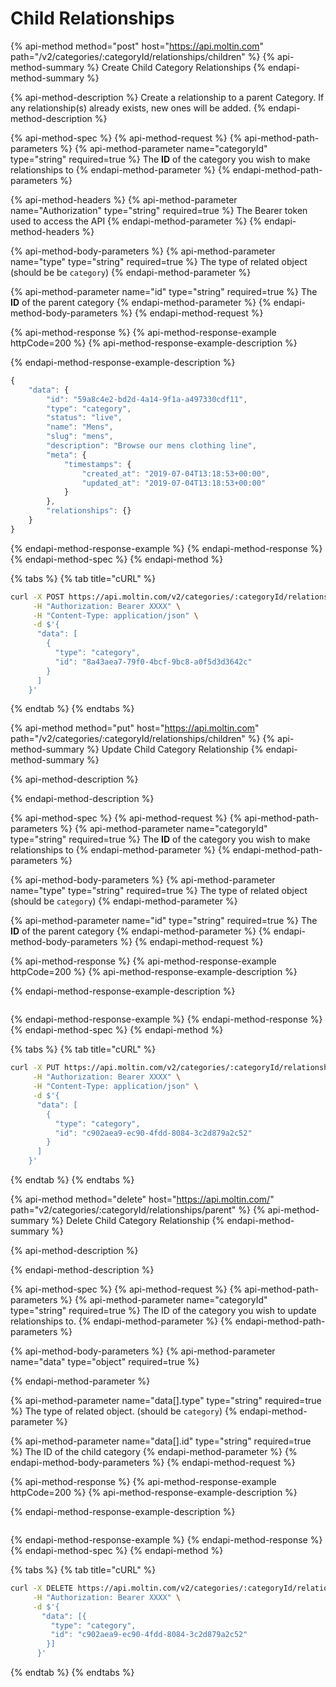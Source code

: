 # Child Relationships

{% api-method method="post" host="https://api.moltin.com" path="/v2/categories/:categoryId/relationships/children" %}
{% api-method-summary %}
Create Child Category Relationships
{% endapi-method-summary %}

{% api-method-description %}
Create a relationship to a parent Category. If any relationship\(s\) already exists, new ones will be added.
{% endapi-method-description %}

{% api-method-spec %}
{% api-method-request %}
{% api-method-path-parameters %}
{% api-method-parameter name="categoryId" type="string" required=true %}
The **ID** of the category you wish to make relationships to
{% endapi-method-parameter %}
{% endapi-method-path-parameters %}

{% api-method-headers %}
{% api-method-parameter name="Authorization" type="string" required=true %}
The Bearer token used to access the API
{% endapi-method-parameter %}
{% endapi-method-headers %}

{% api-method-body-parameters %}
{% api-method-parameter name="type" type="string" required=true %}
The type of related object \(should be be `category`\)
{% endapi-method-parameter %}

{% api-method-parameter name="id" type="string" required=true %}
The **ID** of the parent category
{% endapi-method-parameter %}
{% endapi-method-body-parameters %}
{% endapi-method-request %}

{% api-method-response %}
{% api-method-response-example httpCode=200 %}
{% api-method-response-example-description %}

{% endapi-method-response-example-description %}

```javascript
{
    "data": {
        "id": "59a8c4e2-bd2d-4a14-9f1a-a497330cdf11",
        "type": "category",
        "status": "live",
        "name": "Mens",
        "slug": "mens",
        "description": "Browse our mens clothing line",
        "meta": {
            "timestamps": {
                "created_at": "2019-07-04T13:18:53+00:00",
                "updated_at": "2019-07-04T13:18:53+00:00"
            }
        },
        "relationships": {}
    }
}
```
{% endapi-method-response-example %}
{% endapi-method-response %}
{% endapi-method-spec %}
{% endapi-method %}

{% tabs %}
{% tab title="cURL" %}
```bash
curl -X POST https://api.moltin.com/v2/categories/:categoryId/relationships/children \
     -H "Authorization: Bearer XXXX" \
     -H "Content-Type: application/json" \
     -d $'{
      "data": [
        {
          "type": "category",
          "id": "8a43aea7-79f0-4bcf-9bc8-a0f5d3d3642c"
        }
      ]
    }'
```
{% endtab %}
{% endtabs %}

{% api-method method="put" host="https://api.moltin.com" path="/v2/categories/:categoryId/relationships/children" %}
{% api-method-summary %}
Update Child Category Relationship
{% endapi-method-summary %}

{% api-method-description %}

{% endapi-method-description %}

{% api-method-spec %}
{% api-method-request %}
{% api-method-path-parameters %}
{% api-method-parameter name="categoryId" type="string" required=true %}
The **ID** of the category you wish to make relationships to
{% endapi-method-parameter %}
{% endapi-method-path-parameters %}

{% api-method-body-parameters %}
{% api-method-parameter name="type" type="string" required=true %}
The type of related object \(should be `category`\)
{% endapi-method-parameter %}

{% api-method-parameter name="id" type="string" required=true %}
The **ID** of the parent category
{% endapi-method-parameter %}
{% endapi-method-body-parameters %}
{% endapi-method-request %}

{% api-method-response %}
{% api-method-response-example httpCode=200 %}
{% api-method-response-example-description %}

{% endapi-method-response-example-description %}

```javascript

```
{% endapi-method-response-example %}
{% endapi-method-response %}
{% endapi-method-spec %}
{% endapi-method %}

{% tabs %}
{% tab title="cURL" %}
```bash
curl -X PUT https://api.moltin.com/v2/categories/:categoryId/relationships/children \
     -H "Authorization: Bearer XXXX" \
     -H "Content-Type: application/json" \
     -d $'{
      "data": [
        {
          "type": "category",
          "id": "c902aea9-ec90-4fdd-8084-3c2d879a2c52"
        }
      ]
    }'
```
{% endtab %}
{% endtabs %}

{% api-method method="delete" host="https://api.moltin.com/" path="v2/categories/:categoryId/relationships/parent" %}
{% api-method-summary %}
Delete Child Category Relationship
{% endapi-method-summary %}

{% api-method-description %}

{% endapi-method-description %}

{% api-method-spec %}
{% api-method-request %}
{% api-method-path-parameters %}
{% api-method-parameter name="categoryId" type="string" required=true %}
The ID of the category you wish to update relationships to.
{% endapi-method-parameter %}
{% endapi-method-path-parameters %}

{% api-method-body-parameters %}
{% api-method-parameter name="data" type="object" required=true %}

{% endapi-method-parameter %}

{% api-method-parameter name="data\[\].type" type="string" required=true %}
The type of related object. \(should be `category`\)
{% endapi-method-parameter %}

{% api-method-parameter name="data\[\].id" type="string" required=true %}
The ID of the child category
{% endapi-method-parameter %}
{% endapi-method-body-parameters %}
{% endapi-method-request %}

{% api-method-response %}
{% api-method-response-example httpCode=200 %}
{% api-method-response-example-description %}

{% endapi-method-response-example-description %}

```javascript

```
{% endapi-method-response-example %}
{% endapi-method-response %}
{% endapi-method-spec %}
{% endapi-method %}

{% tabs %}
{% tab title="cURL" %}
```bash
curl -X DELETE https://api.moltin.com/v2/categories/:categoryId/relationships/parent \
     -H "Authorization: Bearer XXXX" \
     -d $'{
       "data": [{
         "type": "category",
         "id": "c902aea9-ec90-4fdd-8084-3c2d879a2c52"
        }]
      }'
```
{% endtab %}
{% endtabs %}

